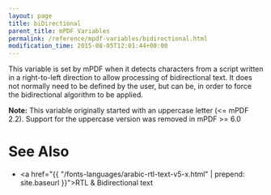 ```yaml
---
layout: page
title: biDirectional
parent_title: mPDF Variables
permalink: /reference/mpdf-variables/bidirectional.html
modification_time: 2015-08-05T12:01:44+00:00
---
```


This variable is set by mPDF when it detects characters from a script written in a right-to-left direction to allow
processing of bidirectional text. It does not normally need to be defined by the user, but can be, in order to force
the bidirectional algorithm to be applied.

<div class="alert alert-info" role="alert">
	<strong>Note:</strong> This variable originally started with an uppercase
	letter (<= mPDF 2.2). Support for the uppercase version was removed in mPDF >= 6.0
</div>

# See Also

- <a href="{{ "/fonts-languages/arabic-rtl-text-v5-x.html" | prepend: site.baseurl }}">RTL &amp; Bidirectional text</a>
